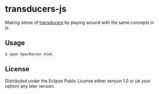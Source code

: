 # transducers-js

Making sense of [transducers](http://blog.cognitect.com/blog/2014/8/6/transducers-are-coming) by
playing around with the same concepts in js.

## Usage

    $ open SpecRunner.html

## License

Distributed under the Eclipse Public License either version 1.0 or (at
your option) any later version.

